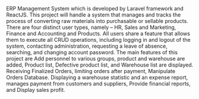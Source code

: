 ERP Management System which is developed by Laravel framework and ReactJS.
This project will handle a system that manages and tracks the process of converting raw materials into purchasable or sellable products. There are four distinct user types, namely – HR, Sales and Marketing, Finance and Accounting and Products. All users share a feature that allows them to execute all CRUD operations, including logging in and logout of the system, contacting administration, requesting a leave of absence, searching, and changing account password. 
The main features of this project are Add personnel to various groups, product and warehouse are added, Product list, Defective product list, and Warehouse list are displayed. Receiving Finalized Orders, limiting orders after payment, Manipulate Orders Database. Displaying a warehouse statistic and an expense report, manages payment from customers and suppliers, Provide financial reports, and Display sales profit.
